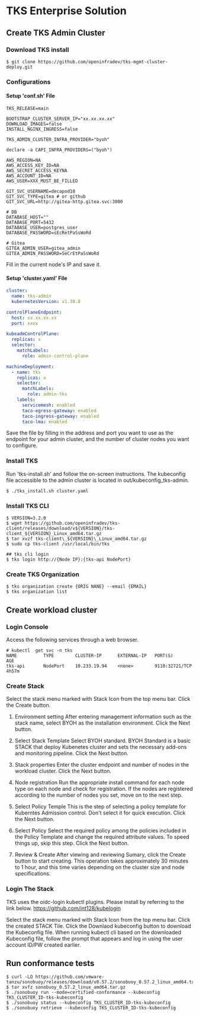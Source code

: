 # TKS Enterprise Solution

## Create TKS Admin Cluster

### Download TKS install

```shell
$ git clone https://github.com/openinfradev/tks-mgmt-cluster-deploy.git
```

### Configurations

#### Setup 'conf.sh' File

```shell
TKS_RELEASE=main

BOOTSTRAP_CLUSTER_SERVER_IP="xx.xx.xx.xx"
DOWNLOAD_IMAGES=false
INSTALL_NGINX_INGRESS=false

TKS_ADMIN_CLUSTER_INFRA_PROVIDER="byoh"

declare -a CAPI_INFRA_PROVIDERS=("byoh")

AWS_REGION=NA
AWS_ACCESS_KEY_ID=NA
AWS_SECRET_ACCESS_KEYNA
AWS_ACCOUNT_ID=NA
AWS_USER=XXX_MUST_BE_FILLED

GIT_SVC_USERNAME=decapod10
GIT_SVC_TYPE=gitea # or github
GIT_SVC_URL=http://gitea-http.gitea.svc:3000

# DB
DATABASE_HOST=""
DATABASE_PORT=5432
DATABASE_USER=postgres_user
DATABASE_PASSWORD=sEcRetPaSsWoRd

# Gitea
GITEA_ADMIN_USER=gitea_admin
GITEA_ADMIN_PASSWORD=SeCrEtPaSsWoRd
```

Fill in the current node's IP and save it.

#### Setup 'cluster.yaml' File

```yaml
cluster:
  name: tks-admin
  kubernetesVersion: v1.30.8

controlPlaneEndpoint:
  host: xx.xx.xx.xx
  port: xxxx

kubeadmControlPlane:
  replicas: x
  selector:
    matchLabels:
      role: admin-control-plane

machineDeployment:
  - name: tks
    replicas: x
    selector:
      matchLabels:
        role: admin-tks
    labels:
      servicemesh: enabled
      taco-egress-gateway: enabled
      taco-ingress-gateway: enabled
      taco-lma: enabled
```

Save the file by filling in the address and port you want to use as the endpoint for your admin cluster, and the number of cluster nodes you want to configure.

### Install TKS

Run 'tks-install.sh' and follow the on-screen instructions. The kubeconfig file accessible to the admin cluster is located in out/kubeconfig_tks-admin.

```shell
$ ./tks_install.sh cluster.yaml
```

### Install TKS CLI

```shell
$ VERSION=3.2.0
$ wget https://github.com/openinfradev/tks-client/releases/download/v${VERSION}/tks-client_${VERSION}_Linux_amd64.tar.gz
$ tar xvzf tks-client\_${VERSION}\_Linux_amd64.tar.gz
$ sudo cp tks-client /usr/local/bin/tks

## tks cli login
$ tks login http://{Node IP}:{tks-api NodePort}
```

### Create TKS Organization

```shell
$ tks organization create {ORIG NANE} --email {EMAIL}
$ tks organization list
```

## Create workload cluster

### Login Console

Access the following services through a web browser.

```shell
# kubectl  get svc -n tks
NAME          TYPE        CLUSTER-IP      EXTERNAL-IP   PORT(S)          AGE
tks-api       NodePort    10.233.19.94    <none>        9110:32721/TCP   4h57m
```

### Create Stack

Select the stack menu marked with Stack Icon from the top menu bar.
Click the Create button.

1. Environment setting
   After entering management information such as the stack name, select BYOH as the installation environment.
   Click the Next button.

2. Select Stack Template
   Select BYOH standard. BYOH Standard is a basic STACK that deploy Kubenetes cluster and sets the necessary add-ons and monitoring pipeline.
   Click the Next button.

3. Stack properties
   Enter the cluster endpoint and number of nodes in the workload cluster.
   Click the Next button.

4. Node registration
   Run the appropriate install command for each node type on each node and check for registration.
   If the nodes are registered according to the number of nodes you set, move on to the next step.

5. Select Policy Temple
   This is the step of selecting a policy template for Kuberntes Admission control. Don't select it for quick execution.
   Click the Next button.

6. Select Policy
   Select the required policy among the policies included in the Policy Template and change the required attribute values. To speed things up, skip this step.
   Click the Next button.

7. Review & Create
   After viewing and reviewing Sumary, click the Create button to start creating. This operation takes approximately 30 minutes to 1 hour, and this time varies depending on the cluster size and node specifications.

### Login The Stack

TKS uses the oidc-login kubectl plugins. Please install by referring to the link below.
https://github.com/int128/kubelogin

Select the stack menu marked with Stack Icon from the top menu bar.
Click the created STACK Tile.
Click the Downlaod kubeconfig button to download the Kubeconfig file.
When running kubectl cli based on the downloaded Kubeconfig file, follow the prompt that appears and log in using the user account ID/PW created earlier.

## Run conformance tests

```shell
$ curl -LO https://github.com/vmware-tanzu/sonobuoy/releases/download/v0.57.2/sonobuoy_0.57.2_linux_amd64.tar.gz
$ tar xvfz sonobuoy_0.57.2_linux_amd64.tar.gz
$ ./sonobuoy run --mode=certified-conformance --kubeconfig TKS_CLUSTER_ID-tks-kubeconfig
$ ./sonobuoy status --kubeconfig TKS_CLUSTER_ID-tks-kubeconfig
$ ./sonobuoy retrieve --kubeconfig TKS_CLUSTER_ID-tks-kubeconfig

```
